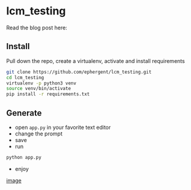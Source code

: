 # lcm_testing

Read the blog post here:



## Install

Pull down the repo, create a virtualenv, activate and install requirements

```bash
git clone https://github.com/ephergent/lcm_testing.git
cd lcm_testing
virtualenv -p python3 venv
source venv/bin/activate
pip install -r requirements.txt
```

## Generate

- open `app.py` in your favorite text editor
- change the prompt
- save
- run

```python
python app.py
```

- enjoy

[image](godzilla_snow_globe.jpg)
